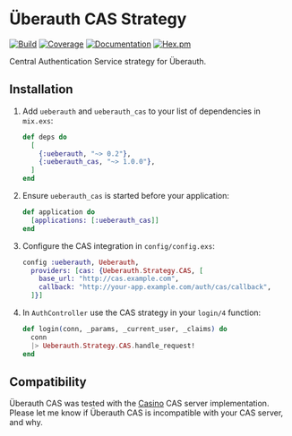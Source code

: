 # Überauth CAS Strategy

[![Build](https://travis-ci.org/marceldegraaf/ueberauth_cas.svg?branch=master)](https://travis-ci.org/marceldegraaf/ueberauth_cas)
[![Coverage](https://coveralls.io/repos/github/marceldegraaf/ueberauth_cas/badge.svg?branch=master)](https://coveralls.io/github/marceldegraaf/ueberauth_cas?branch=master)
[![Documentation](http://inch-ci.org/github/marceldegraaf/ueberauth_cas.svg)](http://inch-ci.org/github/marceldegraaf/ueberauth_cas)
[![Hex.pm](https://img.shields.io/hexpm/v/ueberauth_cas.svg?maxAge=2592000)](https://hex.pm/packages/ueberauth_cas)

Central Authentication Service strategy for Überauth.

## Installation

  1. Add `ueberauth` and `ueberauth_cas` to your list of dependencies in `mix.exs`:

        ```elixir
        def deps do
          [
            {:ueberauth, "~> 0.2"},
            {:ueberauth_cas, "~> 1.0.0"},
          ]
        end
        ```

  2. Ensure `ueberauth_cas` is started before your application:

       ```elixir
       def application do
         [applications: [:ueberauth_cas]]
       end
       ```

  3. Configure the CAS integration in `config/config.exs`:

        ```elixir
        config :ueberauth, Ueberauth,
          providers: [cas: {Ueberauth.Strategy.CAS, [
            base_url: "http://cas.example.com",
            callback: "http://your-app.example.com/auth/cas/callback",
          ]}]
        ```

  4. In `AuthController` use the CAS strategy in your `login/4` function:

        ```elixir
        def login(conn, _params, _current_user, _claims) do
          conn
          |> Ueberauth.Strategy.CAS.handle_request!
        end
        ```

## Compatibility

Überauth CAS was tested with the [Casino](http://casino.rbcas.com/) CAS server
implementation. Please let me know if Überauth CAS is incompatible with your CAS
server, and why.
